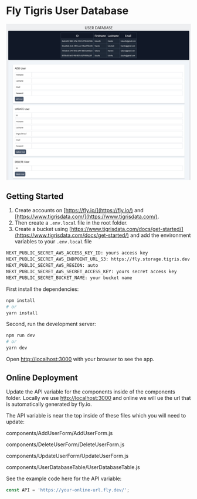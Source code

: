 # Fly Tigris User Database

![Fly Tigris User Database](/img/user-database.png 'Fly Tigris User Database')

## Getting Started

1. Create accounts on [https://fly.io/](https://fly.io/) and [https://www.tigrisdata.com/](https://www.tigrisdata.com/).
2. Then create a `.env.local` file in the root folder.
3. Create a bucket using [https://www.tigrisdata.com/docs/get-started/](https://www.tigrisdata.com/docs/get-started/) and add the environment variables to your `.env.local` file

```bash
NEXT_PUBLIC_SECRET_AWS_ACCESS_KEY_ID: yours access key
NEXT_PUBLIC_SECRET_AWS_ENDPOINT_URL_S3: https://fly.storage.tigris.dev
NEXT_PUBLIC_SECRET_AWS_REGION: auto
NEXT_PUBLIC_SECRET_AWS_SECRET_ACCESS_KEY: yours secret access key
NEXT_PUBLIC_SECRET_BUCKET_NAME: your bucket name
```

First install the dependencies:

```bash
npm install
# or
yarn install
```

Second, run the development server:

```bash
npm run dev
# or
yarn dev
```

Open [http://localhost:3000](http://localhost:3000) with your browser to see the app.

## Online Deployment

Update the API variable for the components inside of the components folder. Locally we use [http://localhost:3000](http://localhost:3000) and online we will ue the url that is automatically generated by fly.io.

The API variable is near the top inside of these files which you will need to update:

components/AddUserForm/AddUserForm.js

components/DeleteUserForm/DeleteUserForm.js

components/UpdateUserForm/UpdateUserForm.js

components/UserDatabaseTable/UserDatabaseTable.js

See the example code here for the API variable:

```javascript
const API = 'https://your-online-url.fly.dev/';
```
